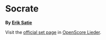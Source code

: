 
# Socrate

__By [Erik Satie](..)__

Visit the [official set page] in [OpenScore Lieder].

[official set page]: https://musescore.com/openscore-lieder-corpus/sets/5106049
[OpenScore Lieder]: https://musescore.com/openscore-lieder-corpus
